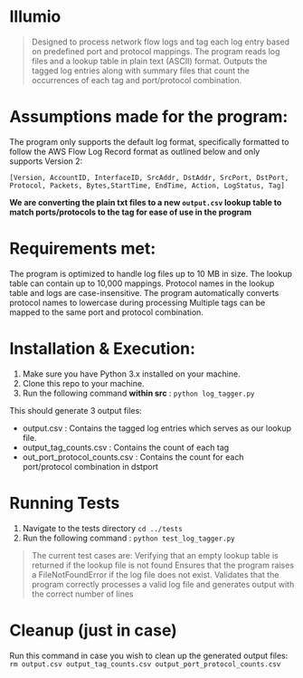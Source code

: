# Illumio
> Designed to process network flow logs and tag each log entry based on predefined port and protocol mappings.
> The program reads log files and a lookup table in plain text (ASCII) format.
> Outputs the tagged log entries along with summary files that count the occurrences of each tag and port/protocol combination.

# Assumptions made for the program:
The program only supports the default log format, specifically formatted to follow the AWS Flow Log Record format as outlined below and only supports Version 2: 

``` [Version, AccountID, InterfaceID, SrcAddr, DstAddr, SrcPort, DstPort, Protocol, Packets, Bytes,StartTime, EndTime, Action, LogStatus, Tag] ```

**We are converting the plain txt files to a new ```output.csv``` lookup table to match ports/protocols to the tag for ease of use in the program**

# Requirements met:
The program is optimized to handle log files up to 10 MB in size.
The lookup table can contain up to 10,000 mappings.
Protocol names in the lookup table and logs are case-insensitive. The program automatically converts protocol names to lowercase during processing
Multiple tags can be mapped to the same port and protocol combination.
  
# Installation & Execution:
1. Make sure you have Python 3.x installed on your machine.
2. Clone this repo to your machine.
3. Run the following command **within src** :
		``` python log_tagger.py ```

This should generate 3 output files:
+ output.csv : Contains the tagged log entries which serves as our lookup file.
+ output_tag_counts.csv : Contains the count of each tag 
+ out_port_protocol_counts.csv : Contains the count for each port/protocol combination in dstport

# Running Tests
1. Navigate to the tests directory
    ``` cd ../tests ```
2. Run the following command : 
	``` python test_log_tagger.py ```
>The current test cases are:
    	Verifying that an empty lookup table is returned if the lookup file is not found
    	Ensures that the program raises a FileNotFoundError if the log file does not exist.
    	Validates that the program correctly processes a valid log file and generates output with the correct number of lines

# Cleanup (just in case)
Run this command in case you wish to clean up the generated output files: 
   ``` rm output.csv output_tag_counts.csv output_port_protocol_counts.csv ```
